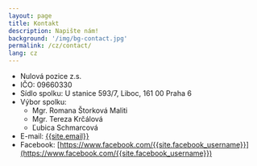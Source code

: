 ```yaml
---
layout: page
title: Kontakt
description: Napište nám!
background: '/img/bg-contact.jpg'
permalink: /cz/contact/
lang: cz
---
```


- Nulová pozice z.s.
- IČO: 09660330
- Sídlo spolku: U stanice 593/7, Liboc, 161 00 Praha 6
- Výbor spolku:
    - Mgr. Romana Štorková Maliti 
    - Mgr. Tereza Krčálová
    - Ľubica Schmarcová
- E-mail: [{{site.email}}](mailto:{{site.email}})
- Facebook: [https://www.facebook.com/{{site.facebook_username}}](https://www.facebook.com/{{site.facebook_username}})
